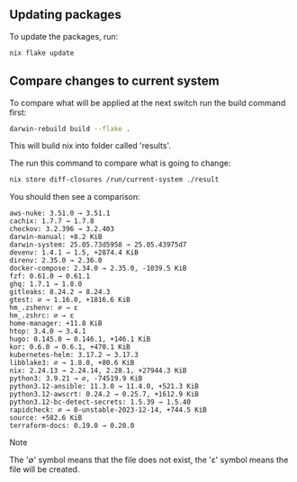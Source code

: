 ## Updating packages

To update the packages, run:

```bash
nix flake update
```


## Compare changes to current system

To compare what will be applied at the next switch run the build command first:

```bash
darwin-rebuild build --flake .
```

This will build nix into folder called 'results'.

The run this command to compare what is going to change:

```bash
nix store diff-closures /run/current-system ./result
```

You should then see a comparison:

```
aws-nuke: 3.51.0 → 3.51.1
cachix: 1.7.7 → 1.7.8
checkov: 3.2.396 → 3.2.403
darwin-manual: +8.2 KiB
darwin-system: 25.05.73d5958 → 25.05.43975d7
devenv: 1.4.1 → 1.5, +2874.4 KiB
direnv: 2.35.0 → 2.36.0
docker-compose: 2.34.0 → 2.35.0, -1039.5 KiB
fzf: 0.61.0 → 0.61.1
ghq: 1.7.1 → 1.8.0
gitleaks: 8.24.2 → 8.24.3
gtest: ∅ → 1.16.0, +1816.6 KiB
hm_.zshenv: ∅ → ε
hm_.zshrc: ∅ → ε
home-manager: +11.8 KiB
htop: 3.4.0 → 3.4.1
hugo: 0.145.0 → 0.146.1, +146.1 KiB
kor: 0.6.0 → 0.6.1, +470.1 KiB
kubernetes-helm: 3.17.2 → 3.17.3
libblake3: ∅ → 1.8.0, +80.6 KiB
nix: 2.24.13 → 2.24.14, 2.28.1, +27944.3 KiB
python3: 3.9.21 → ∅, -74519.9 KiB
python3.12-ansible: 11.3.0 → 11.4.0, +521.3 KiB
python3.12-awscrt: 0.24.2 → 0.25.7, +1612.9 KiB
python3.12-bc-detect-secrets: 1.5.39 → 1.5.40
rapidcheck: ∅ → 0-unstable-2023-12-14, +744.5 KiB
source: +582.6 KiB
terraform-docs: 0.19.0 → 0.20.0
```

> [!NOTE]
> The '∅' symbol means that the file does not exist, the 'ε' symbol means the file will be created.

